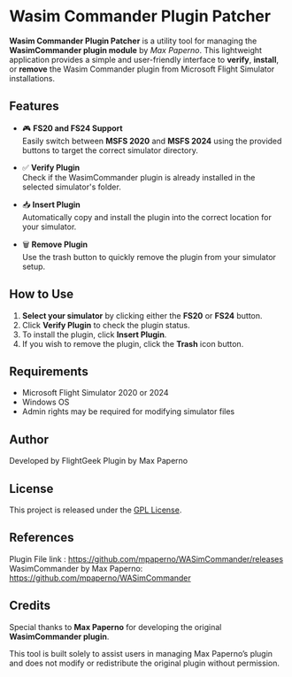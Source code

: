 # Wasim Commander Plugin Patcher

**Wasim Commander Plugin Patcher** is a utility tool for managing the **WasimCommander plugin module** by *Max Paperno*. This lightweight application provides a simple and user-friendly interface to **verify**, **install**, or **remove** the Wasim Commander plugin from Microsoft Flight Simulator installations.

## Features

- 🎮 **FS20 and FS24 Support**  
  Easily switch between **MSFS 2020** and **MSFS 2024** using the provided buttons to target the correct simulator directory.

- ✅ **Verify Plugin**  
  Check if the WasimCommander plugin is already installed in the selected simulator's folder.

- 📥 **Insert Plugin**  
  Automatically copy and install the plugin into the correct location for your simulator.

- 🗑️ **Remove Plugin**  
  Use the trash button to quickly remove the plugin from your simulator setup.

## How to Use

1. **Select your simulator** by clicking either the **FS20** or **FS24** button.
2. Click **Verify Plugin** to check the plugin status.
3. To install the plugin, click **Insert Plugin**.
4. If you wish to remove the plugin, click the **Trash** icon button.

## Requirements

- Microsoft Flight Simulator 2020 or 2024
- Windows OS
- Admin rights may be required for modifying simulator files

## Author

Developed by FlightGeek 
Plugin by Max Paperno

## License

This project is released under the [GPL License](LICENSE_GPL).

## References

Plugin File link : https://github.com/mpaperno/WASimCommander/releases
WasimCommander by Max Paperno: https://github.com/mpaperno/WASimCommander

## Credits

Special thanks to **Max Paperno** for developing the original **WasimCommander plugin**.

This tool is built solely to assist users in managing Max Paperno’s plugin and does not modify or redistribute the original plugin without permission.

